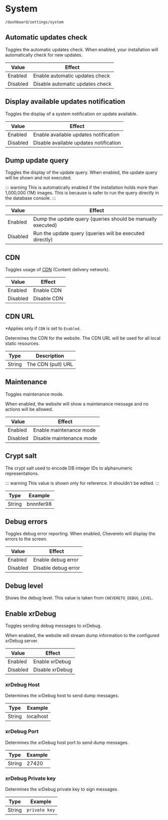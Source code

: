 # System

`/dashboard/settings/system`

## Automatic updates check

Toggles the automatic updates check. When enabled, your installation will automatically check for new updates.

| Value    | Effect                          |
| -------- | ------------------------------- |
| Enabled  | Enable automatic updates check  |
| Disabled | Disable automatic updates check |

## Display available updates notification

Toggles the display of a system notification on update available.

| Value    | Effect                                 |
| -------- | -------------------------------------- |
| Enabled  | Enable available updates notification  |
| Disabled | Disable available updates notification |

## Dump update query

Toggles the display of the update query. When enabled, the update query will be shown and not executed.

::: warning
This is automatically enabled if the installation holds more than 1,000,000 (1M) images. This is because is safer to run the query directly in the database console.
:::

| Value    | Effect                                                      |
| -------- | ----------------------------------------------------------- |
| Enabled  | Dump the update query (queries should be manually executed) |
| Disabled | Run the update query (queries will be executed directly)    |

## CDN

Toggles usage of [CDN](https://en.wikipedia.org/wiki/Content_delivery_network) (Content delivery network).

| Value    | Effect      |
| -------- | ----------- |
| Enabled  | Enable CDN  |
| Disabled | Disable CDN |

## CDN URL

*Applies only if `CDN` is set to `Enabled`.

Determines the CDN for the website. The CDN URL will be used for all local static resources.

| Type   | Description        |
| ------ | ------------------ |
| String | The CDN (pull) URL |

## Maintenance

Toggles maintenance mode.

When enabled, the website will show a maintenance message and no actions will be allowed.

| Value    | Effect                   |
| -------- | ------------------------ |
| Enabled  | Enable maintenance mode  |
| Disabled | Disable maintenance mode |

## Crypt salt

The crypt salt used to encode DB integer IDs to alphanumeric representations.

::: warning
This value is shown only for reference. It shouldn't be edited.
:::

| Type   | Example   |
| ------ | --------- |
| String | bnnnfer98 |

## Debug errors

Toggles debug error reporting. When enabled, Chevereto will display the errors to the screen.

| Value    | Effect              |
| -------- | ------------------- |
| Enabled  | Enable debug error  |
| Disabled | Disable debug error |

## Debug level

Shows the debug level. This value is taken from `CHEVERETO_DEBUG_LEVEL`.

## Enable xrDebug

Toggles sending debug messages to xrDebug.

When enabled, the website will stream dump information to the configured xrDebug server.

| Value    | Effect          |
| -------- | --------------- |
| Enabled  | Enable xrDebug  |
| Disabled | Disable xrDebug |

### xrDebug Host

Determines the xrDebug host to send dump messages.

| Type   | Example   |
| ------ | --------- |
| String | localhost |

### xrDebug Port

Determines the xrDebug host port to send dump messages.

| Type   | Example |
| ------ | ------- |
| String | 27420   |

### xrDebug Private key

Determines the xrDebug private key to sign messages.

| Type   | Example       |
| ------ | ------------- |
| String | `private key` |
